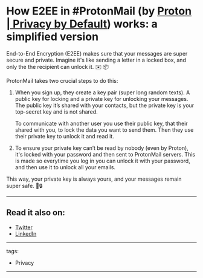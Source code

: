 # How E2EE in **\#ProtonMail** (by [**Proton | Privacy by Default**](https://www.linkedin.com/feed/#)) works: a simplified version

End-to-End Encryption (E2EE) makes sure that your messages are super secure and private. Imagine it's like sending a letter in a locked box, and only the the recipient can unlock it. ✉️ 📦

ProtonMail takes two crucial steps to do this:

1. When you sign up, they create a key pair (super long random texts). A public key for locking and a private key for unlocking your messages. The public key it’s shared with your contacts, but the private key is your top-secret key and is not shared.

   To communicate with another user you use their public key, that their shared with you, to lock the data you want to send them. Then they use their private key to unlock it and read it.

2. To ensure your private key can’t be read by nobody (even by Proton), it's locked with your password and then sent to ProtonMail servers. This is made so everytime you log in you can unlock it with your password, and then use it to unlock all your emails.

This way, your private key is always yours, and your messages remain super safe. 📩🔒

---

## Read it also on:

- [Twitter](https://twitter.com/bruncanepa/status/1724198151072997437)
- [LinkedIn](https://www.linkedin.com/posts/bruno-canepa_protonmail-privacymatters-activity-7129962781537165312-CPIg)

---

tags:

- Privacy

---

